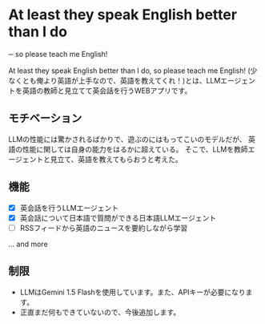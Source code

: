 # At least they speak English better than I do
─ so please teach me English!

At least they speak English better than I do, so please teach me English! (少なくとも俺より英語が上手なので、英語を教えてくれ！)とは、LLMエージェントを英語の教師と見立てて英会話を行うWEBアプリです。


## モチベーション
LLMの性能には驚かされるばかりで、遊ぶのにはもってこいのモデルだが、
英語の性能に関しては自身の能力をはるかに超えている。
そこで、LLMを教師エージェントと見立て、英語を教えてもらおうと考えた。


## 機能
- [x] 英会話を行うLLMエージェント
- [x] 英会話について日本語で質問ができる日本語LLMエージェント
- [ ] RSSフィードから英語のニュースを要約しながら学習

... and more

## 制限
- LLMはGemini 1.5 Flashを使用しています。また、APIキーが必要になります。
- 正直まだ何もできていないので、今後追加します。